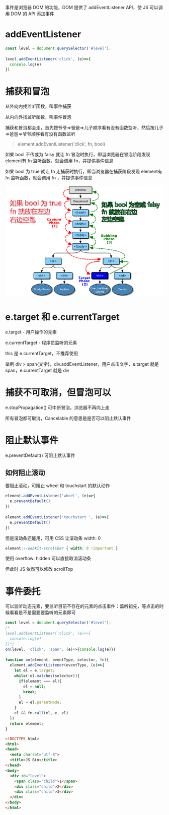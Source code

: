 事件是浏览器 DOM 的功能，DOM 提供了 addEventListener API，使 JS 可以调用 DOM 的 API 添加事件

# addEventListener 

```javascript
const level = document.querySelector('#level');

level.addEventListener('click', (e)=>{
  console.log(e)
})
```



# 捕获和冒泡

从外向内找监听函数，叫事件捕获

从内向外找监听函数，叫事件冒泡

捕获和冒泡都会走，首先按爷爷=>爸爸=>儿子顺序看有没有函数监听，然后按儿子=>爸爸=>爷爷顺序看有没有函数监听

> element.addEventListener('click', fn, bool)

如果 bool 不传或为 falsy 就让 fn 冒泡时执行，即当浏览器在冒泡阶段发现 element有 fn 监听函数，就会调用 fn，并提供事件信息

如果 bool 为 true 就让 fn 走捕获时执行，即当浏览器在捕获阶段发现 element有 fn 监听函数，就会调用 fn ，并提供事件信息

<img src="img\事件捕获和冒泡" alt="image-20220627104419962" style="zoom:80%;" />



# e.target 和 e.currentTarget

e.target - 用户操作的元素

e.currentTarget - 程序员监听的元素

this 是 e.currentTarget，不推荐使用

举例 div > span{文字}，div.addEventListener，用户点击文字，e.target 就是 span，e.currentTarget 就是 div



# 捕获不可取消，但冒泡可以

e.stopPropagation() 可中断冒泡，浏览器不再向上走

所有冒泡都可取消，Cancelable 的意思是是否可以阻止默认事件



# 阻止默认事件

e.preventDefault() 可阻止默认事件

## 如何阻止滚动

要阻止滚动，可阻止 wheel 和 touchstart 的默认动作

```javascript
element.addEventListener('wheel', (e)=>{
  e.preventDefault()
})

element.addEventListener('touchstart ', (e)=>{
  e.preventDefault()
})
```

但是滚动条还能用，可用 CSS 让滚动条 width: 0

```css
element::-webkit-scrollbar { width: 0 !important }
```

使用 overflow: hidden 可以直接取消滚动条

但此时 JS 依然可以修改 scrollTop



# 事件委托

可以监听动态元素，要监听目前不存在的元素的点击事件：监听祖先，等点击的时候看看是不是需要要监听的元素即可

```javascript
const level = document.querySelector('#level');
/*
level.addEventListener('click', (e)=>{
  console.log(e)
})*/
on(level, 'click', 'span', (e)=>{console.log(e)})

function on(element, eventType, selector, fn){
  element.addEventListener(eventType, (e)=>{
    let el = e.target;
    while(!el.matches(selector)){
      if(element === el){
        el = null;
        break;
      }
      el = el.parentNode;
    }
    el && fn.call(el, e, el)
  })
  return element;
}
```

```html
<!DOCTYPE html>
<html>
<head>
  <meta charset="utf-8">
  <title>JS Bin</title>
</head>
<body>
  <div id="level">
    <span class="child">1</span>
    <div class="child">2</div>
    <div class="child">3</div>
  </div>
</body>
</html>
```

